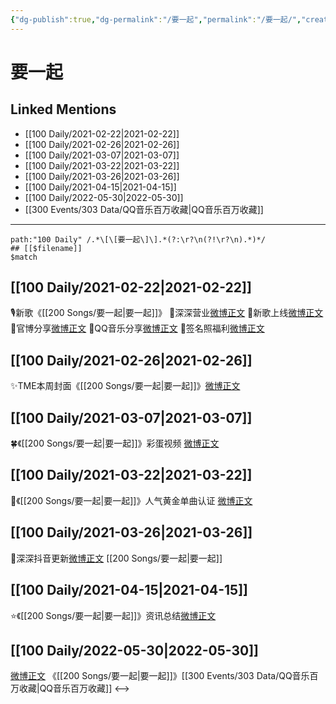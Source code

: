 ```yaml
---
{"dg-publish":true,"dg-permalink":"/要一起","permalink":"/要一起/","created":"2022-12-04T21:46:39.000+08:00","updated":"2023-04-10T15:56:43.384+08:00"}
---
```


# 要一起

## Linked Mentions
- [[100 Daily/2021-02-22\|2021-02-22]]
- [[100 Daily/2021-02-26\|2021-02-26]]
- [[100 Daily/2021-03-07\|2021-03-07]]
- [[100 Daily/2021-03-22\|2021-03-22]]
- [[100 Daily/2021-03-26\|2021-03-26]]
- [[100 Daily/2021-04-15\|2021-04-15]]
- [[100 Daily/2022-05-30\|2022-05-30]]
- [[300 Events/303 Data/QQ音乐百万收藏\|QQ音乐百万收藏]]


---

```expander
path:"100 Daily" /.*\[\[要一起\]\].*(?:\r?\n(?!\r?\n).*)*/
## [[$filename]]
$match
```
## [[100 Daily/2021-02-22\|2021-02-22]]
🎙新歌《[[200 Songs/要一起\|要一起]]》
🎵深深营业[微博正文](https://m.weibo.cn/6466290670/4607359877912235)
🎵新歌上线[微博正文](https://m.weibo.cn/6466290670/4607358988197124)
🎵官博分享[微博正文](https://m.weibo.cn/6466290670/4607357554528031)
🎵QQ音乐分享[微博正文](https://m.weibo.cn/6466290670/4607357974220678)
🎵签名照福利[微博正文](https://m.weibo.cn/6466290670/4607425460049922)
## [[100 Daily/2021-02-26\|2021-02-26]]
✨TME本周封面《[[200 Songs/要一起\|要一起]]》[微博正文](https://m.weibo.cn/6466290670/4608906679289878)
## [[100 Daily/2021-03-07\|2021-03-07]]
🍀《[[200 Songs/要一起\|要一起]]》彩蛋视频 [微博正文](https://m.weibo.cn/6466290670/4612208049522549)
## [[100 Daily/2021-03-22\|2021-03-22]]
🌟《[[200 Songs/要一起\|要一起]]》人气黄金单曲认证 [微博正文](https://m.weibo.cn/6466290670/4617588385252311)
## [[100 Daily/2021-03-26\|2021-03-26]]
🍧深深抖音更新[微博正文](https://m.weibo.cn/6466290670/4619089186652718) [[200 Songs/要一起\|要一起]]
## [[100 Daily/2021-04-15\|2021-04-15]]
⭐《[[200 Songs/要一起\|要一起]]》资讯总结[微博正文](https://m.weibo.cn/6466290670/4626206937058006)
## [[100 Daily/2022-05-30\|2022-05-30]]
[微博正文](https://m.weibo.cn/2169129705/4774892769904034) 《[[200 Songs/要一起\|要一起]]》[[300 Events/303 Data/QQ音乐百万收藏\|QQ音乐百万收藏]]
<-->